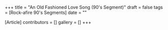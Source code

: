 +++
title = "An Old Fashioned Love Song (90's Segment)"
draft = false
tags = [Rock-afire 90's Segments]
date = ""

[Article]
contributors = []
gallery = []
+++
